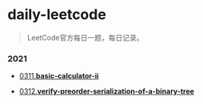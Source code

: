 # daily-leetcode

> LeetCode官方每日一题，每日记录。

### 2021

* [0311.**basic-calculator-ii**](./codes/LeetCode_227.java)

* [0312.**verify-preorder-serialization-of-a-binary-tree**](./codes/LeetCode_331.java)

